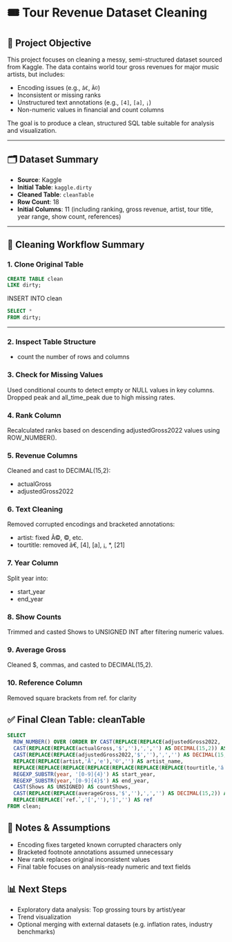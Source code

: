 # 🎟️ Tour Revenue Dataset Cleaning 

## 📌 Project Objective

This project focuses on cleaning a messy, semi-structured dataset sourced from Kaggle. 
The data contains world tour gross revenues for major music artists, but includes:
- Encoding issues (e.g., `â€`, `Ã©`)
- Inconsistent or missing ranks
- Unstructured text annotations (e.g., `[4]`, `[a]`, `¡`)
- Non-numeric values in financial and count columns

The goal is to produce a clean, structured SQL table suitable for analysis and visualization.

---

## 🗂️ Dataset Summary

- **Source**: Kaggle
- **Initial Table**: `kaggle.dirty`
- **Cleaned Table**: `cleanTable`
- **Row Count**: 18
- **Initial Columns**: 11 (including ranking, gross revenue, artist, tour title, year range, show count, references)

---

## 🧼 Cleaning Workflow Summary

### 1. Clone Original Table
``` sql
CREATE TABLE clean
LIKE dirty;
```


INSERT INTO clean
``` sql
SELECT *
FROM dirty;
```

---


### 2. Inspect Table Structure
- count the number of rows and columns


### 3. Check for Missing Values
Used conditional counts to detect empty or NULL values in key columns.
Dropped peak and all_time_peak due to high missing rates.

### 4. Rank Column
Recalculated ranks based on descending adjustedGross2022 values using ROW_NUMBER().

### 5. Revenue Columns
Cleaned and cast to DECIMAL(15,2):
- actualGross
- adjustedGross2022

### 6. Text Cleaning
Removed corrupted encodings and bracketed annotations:
- artist: fixed Ã©, ©, etc.
- tourtitle: removed â€, [4], [a], ¡, *, [21]

### 7. Year Column
Split year into:
- start_year
- end_year

### 8. Show Counts
Trimmed and casted Shows to UNSIGNED INT after filtering numeric values.

### 9. Average Gross
Cleaned $, commas, and casted to DECIMAL(15,2).

### 10. Reference Column
Removed square brackets from ref. for clarity

## ✅ Final Clean Table: cleanTable
``` sql
SELECT
  ROW_NUMBER() OVER (ORDER BY CAST(REPLACE(REPLACE(adjustedGross2022, '$', ''), ',', '') AS DECIMAL) DESC) AS new_rank,
  CAST(REPLACE(REPLACE(actualGross,'$',''),',','') AS DECIMAL(15,2)) AS actual_gross,
  CAST(REPLACE(REPLACE(adjustedGross2022,'$',''),',','') AS DECIMAL(15,2)) AS adjusted_gross_2022,
  REPLACE(REPLACE(artist,'Ã','e'),'©','') AS artist_name,
  REPLACE(REPLACE(REPLACE(REPLACE(REPLACE(REPLACE(REPLACE(tourtitle,'â',''),'€',''),'[4]',''),'[a]',''),'¡',''),'*',''),'[21]','') AS tour_title,
  REGEXP_SUBSTR(year, '[0-9]{4}') AS start_year,
  REGEXP_SUBSTR(year,'[0-9]{4}$') AS end_year,
  CAST(Shows AS UNSIGNED) AS countShows,
  CAST(REPLACE(REPLACE(averageGross,'$',''),',','') AS DECIMAL(15,2)) AS avg_gross,
  REPLACE(REPLACE(`ref.`,'[',''),']','') AS ref
FROM clean;
```


## 📌 Notes & Assumptions
- Encoding fixes targeted known corrupted characters only
- Bracketed footnote annotations assumed unnecessary
- New rank replaces original inconsistent values
- Final table focuses on analysis-ready numeric and text fields

## 📊 Next Steps
- Exploratory data analysis: Top grossing tours by artist/year
- Trend visualization
- Optional merging with external datasets (e.g. inflation rates, industry benchmarks)



